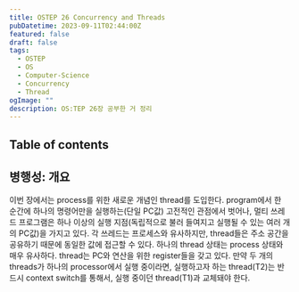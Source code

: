 ```yaml
---
title: OSTEP 26 Concurrency and Threads
pubDatetime: 2023-09-11T02:44:00Z
featured: false
draft: false
tags:
  - OSTEP
  - OS
  - Computer-Science
  - Concurrency
  - Thread
ogImage: ""
description: OS:TEP 26장 공부한 거 정리
---
```


## Table of contents

## 병행성: 개요

이번 장에서는 process를 위한 새로운 개념인 thread를 도입한다.
program에서 한 순간에 하나의 명령어만을 실행하는(단일 PC값) 고전적인 관점에서 벗어나, 멀티 쓰레드 프로그램은 하나 이상의 실행 지점(독립적으로 불러 들여지고 실행될 수 있는 여러 개의 PC값)을 가지고 있다.
각 쓰레드는 프로세스와 유사하지만, thread들은 주소 공간을 공유하기 때문에 동일한 값에 접근할 수 있다.
하나의 thread 상태는 process 상태와 매우 유사하다. thread는 PC와 연산을 위한 register들을 갖고 있다.
만약 두 개의 threads가 하나의 processor에서 실행 중이라면, 실행하고자 하는 thread(T2)는 반드시 context switch를 통해서, 실행 중이던 thread(T1)과 교체돼야 한다.
